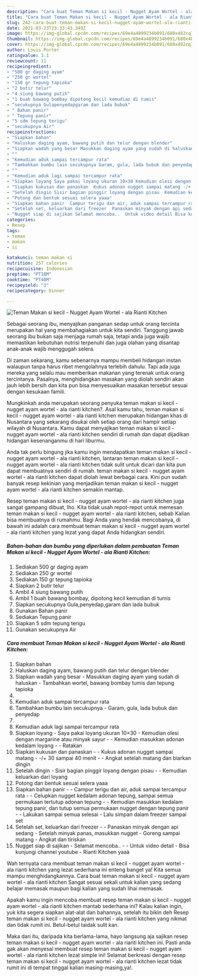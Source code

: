 ```yaml
---
description: "Cara buat Teman Makan si kecil - Nugget Ayam Wortel - ala Rianti Kitchen yang enak dan Mudah Dibuat"
title: "Cara buat Teman Makan si kecil - Nugget Ayam Wortel - ala Rianti Kitchen yang enak dan Mudah Dibuat"
slug: 242-cara-buat-teman-makan-si-kecil-nugget-ayam-wortel-ala-rianti-kitchen-yang-enak-dan-mudah-dibuat
date: 2021-03-23T23:33:43.349Z
image: https://img-global.cpcdn.com/recipes/69e4a4899234b091/680x482cq70/teman-makan-si-kecil-nugget-ayam-wortel-ala-rianti-kitchen-foto-resep-utama.jpg
thumbnail: https://img-global.cpcdn.com/recipes/69e4a4899234b091/680x482cq70/teman-makan-si-kecil-nugget-ayam-wortel-ala-rianti-kitchen-foto-resep-utama.jpg
cover: https://img-global.cpcdn.com/recipes/69e4a4899234b091/680x482cq70/teman-makan-si-kecil-nugget-ayam-wortel-ala-rianti-kitchen-foto-resep-utama.jpg
author: Louis Porter
ratingvalue: 3.1
reviewcount: 11
recipeingredient:
- "500 gr daging ayam"
- "250 gr wortel"
- "150 gr tepung tapioka"
- "2 butir telur"
- "4 siung bawang putih"
- "1 buah bawang bombay dipotong kecil kemudian di tumis"
- "secukupnya Gulapenyedapgaram dan lada bubuk"
- " Bahan panir"
- " Tepung panir"
- "5 sdm tepung terigu"
- "secukupnya Air"
recipeinstructions:
- "Siapkan bahan"
- "Haluskan daging ayam, bawang putih dan telur dengan blender"
- "Siapkan wadah yang besar Masukkan daging ayam yang sudah di haluskan Tambahkan wortel, bawang bombay tumis dan tepung tapioka"
- ""
- "Kemudian aduk sampai tercampur rata"
- "Tambahkan bumbu lain secukupnya Garam, gula, lada bubuk dan penyedap"
- ""
- "Kemudian aduk lagi sampai tercampur rata"
- "Siapkan loyang Saya pakai loyang ukuran 10×30 Kemudian olesi dengan margarine atau minyak sayur  Kemudian masukkan adonan kedalam loyang   Ratakan"
- "Siapkan kukusan dan panaskan  Kukus adonan nugget sampai matang -/+ 30 sampai 40 menit  Angkat setelah matang dan biarkan dingin"
- "Setelah dingin Sisir bagian pinggir loyang dengan pisau  Kemudian keluarkan dari loyang"
- "Potong dan bentuk sesuai selera yaaa"
- "Siapkan bahan panir  Campur terigu dan air, aduk sampai tercampur rata  Celupkan nugget kedalam adonan tepung, sampai semua permukaan tertutup adonan tepung  Kemudian masukkan kedalam tepung panir, dan tutup semua permukaan nugget dengan tepung panir  Lakukan sampai semua selesai Lalu simpan dalam freezer sampai set"
- "Setelah set, keluarkan dari freezer  Panaskan minyak dengan api sedang Setelah minyak panas, masukkan nugget Goreng sampai matang Angkat dan tiriskan"
- "Nugget siap di sajikan Selamat mencoba..  Untuk video detail Bisa kunjungi channel youtube  Rianti Kitchen yaaà"
categories:
- Resep
tags:
- teman
- makan
- si

katakunci: teman makan si 
nutrition: 257 calories
recipecuisine: Indonesian
preptime: "PT10M"
cooktime: "PT40M"
recipeyield: "3"
recipecategory: Dinner

---
```



![Teman Makan si kecil - Nugget Ayam Wortel - ala Rianti Kitchen](https://img-global.cpcdn.com/recipes/69e4a4899234b091/680x482cq70/teman-makan-si-kecil-nugget-ayam-wortel-ala-rianti-kitchen-foto-resep-utama.jpg)

Sebagai seorang ibu, menyajikan panganan sedap untuk orang tercinta merupakan hal yang membahagiakan untuk kita sendiri. Tanggung jawab seorang ibu bukan saja menjaga rumah saja, tetapi anda juga wajib memastikan kebutuhan nutrisi terpenuhi dan juga olahan yang disantap anak-anak wajib menggugah selera.

Di zaman  sekarang, kamu sebenarnya mampu membeli hidangan instan walaupun tanpa harus ribet mengolahnya terlebih dahulu. Tapi ada juga mereka yang selalu mau memberikan makanan yang terenak untuk orang tercintanya. Pasalnya, menghidangkan masakan yang diolah sendiri akan jauh lebih bersih dan kita pun bisa menyesuaikan masakan tersebut sesuai dengan kesukaan famili. 



Mungkinkah anda merupakan seorang penyuka teman makan si kecil - nugget ayam wortel - ala rianti kitchen?. Asal kamu tahu, teman makan si kecil - nugget ayam wortel - ala rianti kitchen merupakan hidangan khas di Nusantara yang sekarang disukai oleh setiap orang dari hampir setiap wilayah di Nusantara. Kamu dapat menyajikan teman makan si kecil - nugget ayam wortel - ala rianti kitchen sendiri di rumah dan dapat dijadikan hidangan kesenanganmu di hari liburmu.

Anda tak perlu bingung jika kamu ingin mendapatkan teman makan si kecil - nugget ayam wortel - ala rianti kitchen, lantaran teman makan si kecil - nugget ayam wortel - ala rianti kitchen tidak sulit untuk dicari dan kita pun dapat membuatnya sendiri di rumah. teman makan si kecil - nugget ayam wortel - ala rianti kitchen dapat diolah lewat berbagai cara. Kini pun sudah banyak resep kekinian yang menjadikan teman makan si kecil - nugget ayam wortel - ala rianti kitchen semakin mantap.

Resep teman makan si kecil - nugget ayam wortel - ala rianti kitchen juga sangat gampang dibuat, lho. Kita tidak usah repot-repot untuk memesan teman makan si kecil - nugget ayam wortel - ala rianti kitchen, sebab Kalian bisa membuatnya di rumahmu. Bagi Anda yang hendak mencobanya, di bawah ini adalah cara membuat teman makan si kecil - nugget ayam wortel - ala rianti kitchen yang lezat yang dapat Anda hidangkan sendiri.

<!--inarticleads1-->

##### Bahan-bahan dan bumbu yang diperlukan dalam pembuatan Teman Makan si kecil - Nugget Ayam Wortel - ala Rianti Kitchen:

1. Sediakan 500 gr daging ayam
1. Sediakan 250 gr wortel
1. Sediakan 150 gr tepung tapioka
1. Siapkan 2 butir telur
1. Ambil 4 siung bawang putih
1. Ambil 1 buah bawang bombay, dipotong kecil kemudian di tumis
1. Siapkan secukupnya Gula,penyedap,garam dan lada bubuk
1. Gunakan  Bahan panir
1. Sediakan  Tepung panir
1. Siapkan 5 sdm tepung terigu
1. Gunakan secukupnya Air




<!--inarticleads2-->

##### Cara membuat Teman Makan si kecil - Nugget Ayam Wortel - ala Rianti Kitchen:

1. Siapkan bahan
1. Haluskan daging ayam, bawang putih dan telur dengan blender
1. Siapkan wadah yang besar - Masukkan daging ayam yang sudah di haluskan - Tambahkan wortel, bawang bombay tumis dan tepung tapioka
1. 
1. Kemudian aduk sampai tercampur rata
1. Tambahkan bumbu lain secukupnya - Garam, gula, lada bubuk dan penyedap
1. 
1. Kemudian aduk lagi sampai tercampur rata
1. Siapkan loyang - Saya pakai loyang ukuran 10×30 - Kemudian olesi dengan margarine atau minyak sayur -  - Kemudian masukkan adonan kedalam loyang  -  - Ratakan
1. Siapkan kukusan dan panaskan -  - Kukus adonan nugget sampai matang - -/+ 30 sampai 40 menit -  - Angkat setelah matang dan biarkan dingin
1. Setelah dingin - Sisir bagian pinggir loyang dengan pisau -  - Kemudian keluarkan dari loyang
1. Potong dan bentuk sesuai selera yaaa
1. Siapkan bahan panir -  - Campur terigu dan air, aduk sampai tercampur rata -  - Celupkan nugget kedalam adonan tepung, sampai semua permukaan tertutup adonan tepung -  - Kemudian masukkan kedalam tepung panir, dan tutup semua permukaan nugget dengan tepung panir -  - Lakukan sampai semua selesai - Lalu simpan dalam freezer sampai set
1. Setelah set, keluarkan dari freezer -  - Panaskan minyak dengan api sedang - Setelah minyak panas, masukkan nugget - Goreng sampai matang - Angkat dan tiriskan
1. Nugget siap di sajikan - Selamat mencoba.. -  - Untuk video detail - Bisa kunjungi channel youtube  - Rianti Kitchen yaaà




Wah ternyata cara membuat teman makan si kecil - nugget ayam wortel - ala rianti kitchen yang lezat sederhana ini enteng banget ya! Kita semua mampu menghidangkannya. Cara buat teman makan si kecil - nugget ayam wortel - ala rianti kitchen Sangat sesuai sekali untuk kalian yang sedang belajar memasak maupun bagi kalian yang sudah lihai memasak.

Apakah kamu ingin mencoba membuat resep teman makan si kecil - nugget ayam wortel - ala rianti kitchen mantab sederhana ini? Kalau kalian ingin, yuk kita segera siapkan alat-alat dan bahannya, setelah itu bikin deh Resep teman makan si kecil - nugget ayam wortel - ala rianti kitchen yang nikmat dan tidak rumit ini. Betul-betul taidak sulit kan. 

Maka dari itu, daripada kita berlama-lama, hayo langsung aja sajikan resep teman makan si kecil - nugget ayam wortel - ala rianti kitchen ini. Pasti anda gak akan menyesal membuat resep teman makan si kecil - nugget ayam wortel - ala rianti kitchen lezat simple ini! Selamat berkreasi dengan resep teman makan si kecil - nugget ayam wortel - ala rianti kitchen lezat tidak rumit ini di tempat tinggal kalian masing-masing,ya!.

